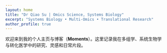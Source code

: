 ```yaml
---
layout: home
title: "Dr Qiao Su | Omics Science, Systems Biology"
excerpt: "Systems Biology • Multi-Omics • Translational Research"
author_profile: true
---
```


欢迎来到我的个人主页与博客（**Moments**）。这里记录我在多组学、系统生物学与转化医学中的研究、灵感和日常片段。

